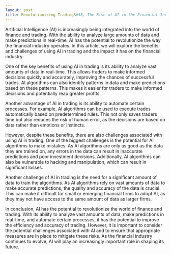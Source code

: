 ```yaml
---
layout: post
title: Revolutionizing Trading&#58; The Rise of AI in the Financial Industry
---
```


Artificial Intelligence (AI) is increasingly being integrated into the world of finance and trading. With the ability to analyze large amounts of data and make predictions in real-time, AI has the potential to revolutionize the way the financial industry operates. In this article, we will explore the benefits and challenges of using AI in trading and the impact it has on the financial industry.

One of the key benefits of using AI in trading is its ability to analyze vast amounts of data in real-time. This allows traders to make informed decisions quickly and accurately, improving the chances of successful trades. AI algorithms can also identify patterns in data and make predictions based on these patterns. This makes it easier for traders to make informed decisions and potentially reap greater profits.

Another advantage of AI in trading is its ability to automate certain processes. For example, AI algorithms can be used to execute trades automatically based on predetermined rules. This not only saves traders time but also reduces the risk of human error, as the decisions are based on data rather than emotions or instincts.

However, despite these benefits, there are also challenges associated with using AI in trading. One of the biggest challenges is the potential for AI algorithms to make mistakes. As AI algorithms are only as good as the data they are trained on, any errors in the data can result in inaccurate predictions and poor investment decisions. Additionally, AI algorithms can also be vulnerable to hacking and manipulation, which can result in significant losses.

Another challenge of AI in trading is the need for a significant amount of data to train the algorithms. As AI algorithms rely on vast amounts of data to make accurate predictions, the quality and accuracy of the data is crucial. This can make it difficult for small or emerging financial firms to adopt AI, as they may not have access to the same amount of data as larger firms.

In conclusion, AI has the potential to revolutionize the world of finance and trading. With its ability to analyze vast amounts of data, make predictions in real-time, and automate certain processes, it has the potential to improve the efficiency and accuracy of trading. However, it is important to consider the potential challenges associated with AI and to ensure that appropriate measures are in place to mitigate these risks. As the financial industry continues to evolve, AI will play an increasingly important role in shaping its future.
